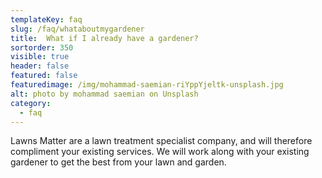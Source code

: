 ```yaml
---
templateKey: faq
slug: /faq/whataboutmygardener
title:  What if I already have a gardener?
sortorder: 350
visible: true
header: false
featured: false
featuredimage: /img/mohammad-saemian-riYppYjeltk-unsplash.jpg
alt: photo by mohammad saemian on Unsplash
category:
  - faq
---
```


Lawns Matter are a lawn treatment specialist company, and will therefore compliment your existing services. We will work along with your existing gardener to get the best from your lawn and garden.